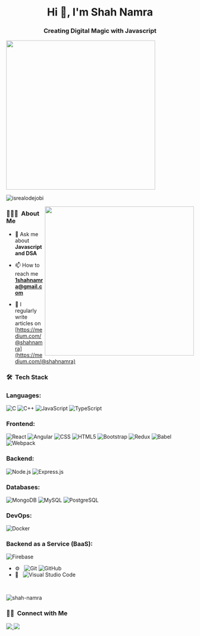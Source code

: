
<h1 align="center">Hi 👋, I'm Shah Namra</h1>
<h3 align="center">Creating Digital Magic with Javascript </h3>
<img align ="centre" width="400" src="https://camo.githubusercontent.com/8988ca833cce3de61942d07bd4f0963290360db1833cb9380e918d3043c7c586/68747470733a2f2f726561646d652d747970696e672d7376672e6865726f6b756170702e636f6d3f636f6c6f723d374333424544266c696e65733d57656c636f6d652b746f2b6d792b4769744875622b50726f66696c6521">

<p align="left"> <img src="https://komarev.com/ghpvc/?username=Shah-Namra&label=Profile%20views&color=0e75b6&style=flat" alt="isrealodejobi" />
</p>

<img align="right" width="400" src="https://user-images.githubusercontent.com/55389276/140866485-8fb1c876-9a8f-4d6a-98dc-08c4981eaf70.gif">
<h3> 👨🏻‍💻 &nbsp;About Me </h3>


- 💬 Ask me about **Javascript and DSA**

- 📫 How to reach me **1shahnamra@gmail.com**

- 📝 I regularly write articles on [https://medium.com/@shahnamra](https://medium.com/@shahnamra)


<h3> 🛠 &nbsp;Tech Stack</h3>


### Languages:
![C](https://img.shields.io/badge/-C-333333?style=flat&logo=c&logoColor=A8B9CC)
![C++](https://img.shields.io/badge/-C++-333333?style=flat&logo=C%2B%2B&logoColor=00599C)
![JavaScript](https://img.shields.io/badge/-JavaScript-333333?style=flat&logo=javascript)
![TypeScript](https://img.shields.io/badge/-TypeScript-333333?style=flat&logo=typescript&logoColor=007ACC)

### Frontend:
![React](https://img.shields.io/badge/-React-333333?style=flat&logo=react)
![Angular](https://img.shields.io/badge/-Angular-333333?style=flat&logo=angular&logoColor=DD0031)
![CSS](https://img.shields.io/badge/-CSS-333333?style=flat&logo=CSS3&logoColor=1572B6)
![HTML5](https://img.shields.io/badge/-HTML5-333333?style=flat&logo=HTML5)
![Bootstrap](https://img.shields.io/badge/-Bootstrap-333333?style=flat&logo=bootstrap&logoColor=563D7C)
![Redux](https://img.shields.io/badge/-Redux-333333?style=flat&logo=redux&logoColor=764ABC)
![Babel](https://img.shields.io/badge/-Babel-333333?style=flat&logo=babel&logoColor=F9DC3E)
![Webpack](https://img.shields.io/badge/-Webpack-333333?style=flat&logo=webpack&logoColor=8DD6F9)

### Backend:
![Node.js](https://img.shields.io/badge/-Node.js-333333?style=flat&logo=node.js)
![Express.js](https://img.shields.io/badge/-Express.js-333333?style=flat&logo=express&logoColor=ffffff)

### Databases:
![MongoDB](https://img.shields.io/badge/-MongoDB-333333?style=flat&logo=mongodb)
![MySQL](https://img.shields.io/badge/-MySQL-333333?style=flat&logo=mysql)
![PostgreSQL](https://img.shields.io/badge/-PostgreSQL-333333?style=flat&logo=postgresql&logoColor=336791)

### DevOps:
![Docker](https://img.shields.io/badge/-Docker-333333?style=flat&logo=docker&logoColor=2496ED)

### Backend as a Service (BaaS):
![Firebase](https://img.shields.io/badge/-Firebase-333333?style=flat&logo=firebase&logoColor=FFCA28)

- ⚙️ &nbsp;
  ![Git](https://img.shields.io/badge/-Git-333333?style=flat&logo=git)
  ![GitHub](https://img.shields.io/badge/-GitHub-333333?style=flat&logo=github)
- 🔧 &nbsp;
  ![Visual Studio Code](https://img.shields.io/badge/-Visual%20Studio%20Code-333333?style=flat&logo=visual-studio-code&logoColor=007ACC)
<br/>

<p><img align="center" src="https://github-readme-stats.vercel.app/api/top-langs?username=shah-namra&show_icons=true&locale=en&layout=compact" alt="shah-namra" /></p>

<h3 > 🤝🏻 &nbsp;Connect with Me </h3>
<p >
  <a href="https://twitter.com/Namra_Shah_" target="_blank">
    <img src="https://img.shields.io/twitter/follow/Namra_Shah_?color=1DA1F2&label=Namra_Shah_&logo=X&style=for-the-badge">  
  </a>
  <a href="https://www.linkedin.com/in/shah-namra/" target="_blank">
    <img src="https://img.shields.io/badge/-Namra%20Shah-blue?style=for-the-badge&logo=Linkedin&logoColor=white&link=https://www.linkedin.com/in/shah-namra/">
  </a>
</p>
